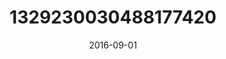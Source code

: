 ---
title: "1329230030488177420"
cover: "2016-09-01 06.49.49 1329230030488177420_46248401"
photo: "2016-09-01 06.49.49 1329230030488177420_46248401"
date: "2016-09-01"
type: "photo"
---
